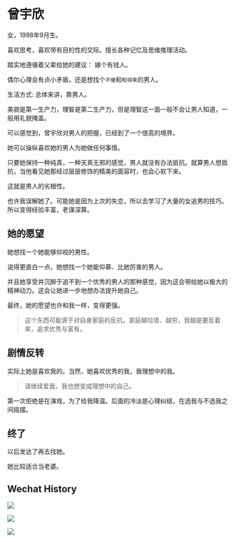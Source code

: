# 曾宇欣

女，1998年9月生。

喜欢思考，喜欢带有目的性的交际。擅长各种记忆及思维推理活动。

踏实地遵循着父辈给她的建议： 嫁个有钱人。

偶尔心理会有点小矛盾，还是想找个`不傻`和`和得来`的男人。



生活方式: 总体来讲，靠男人。

美貌是第一生产力，理智是第二生产力，但是理智这一面一般不会让男人知道，一般用礼貌掩盖。



可以感觉到，曾宇欣对男人的把握，已经到了一个很高的境界。

她可以操纵喜欢她的男人为她做任何事情。

只要她保持一种纯真，一种天真无邪的感觉，男人就没有办法抵抗。就算男人想抵抗，当他看见她那经过层层修饰的精美的面容时，也会心软下来。

这就是男人的劣根性。



也许我误解她了。可能她是因为上次的失恋，所以去学习了大量的女追男的技巧。所以变得经验丰富，老谋深算。

## 她的愿望

她想找一个她能够仰视的男性。

说得更直白一点，她想找一个她能仰慕、比她厉害的男人。

并且她享受并沉醉于追不到一个优秀的男人的那种感觉，因为这会带给她以极大的精神动力。这会让她进一步地想办法提升她自己。

最终，她的愿望也许和我一样，变得更强。

> 这个东西可能源于对自身家庭的反抗。家庭越垃圾、越穷，我越是要反着来，追求优秀与富有。

## 剧情反转

实际上她是喜欢我的。当然，她喜欢优秀的我，我理想中的我。

> 请继续爱我，我也想变成理想中的自己。

第一次拒绝是在演戏，为了给我降温。后面的冷淡是心理纠结，在选我与不选我之间摇摆。

## 终了

以后发达了再去找她。

她比较适合当老婆。

## Wechat History

![](../../.gitbook/assets/1.jpeg)

![](../../.gitbook/assets/2.jpeg)

![](../../.gitbook/assets/3.jpeg)

